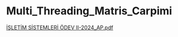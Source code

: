 # Multi_Threading_Matris_Carpimi

[İŞLETİM SİSTEMLERİ ÖDEV II-2024_AP.pdf](https://github.com/user-attachments/files/20747986/ISLETIM.SISTEMLERI.ODEV.II-2024_AP.pdf)
